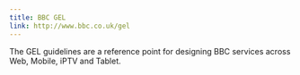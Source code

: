 ```yaml
---
title: BBC GEL
link: http://www.bbc.co.uk/gel
---
```

The GEL guidelines are a reference point for designing BBC services across Web, Mobile, iPTV and Tablet.
